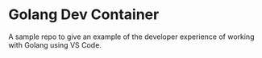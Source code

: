 # Golang Dev Container

A sample repo to give an example of the developer experience of working with Golang using VS Code.
